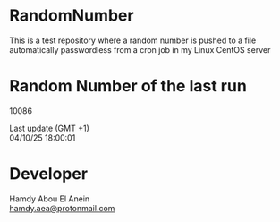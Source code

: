 # RandomNumber    
This is a test repository where a random number is pushed to a file automatically passwordless from a cron job in my Linux CentOS server    
# Random Number of the last run   
10086
      
Last update (GMT +1)    
04/10/25 18:00:01
# Developer    
Hamdy Abou El Anein   
hamdy.aea@protonmail.com
